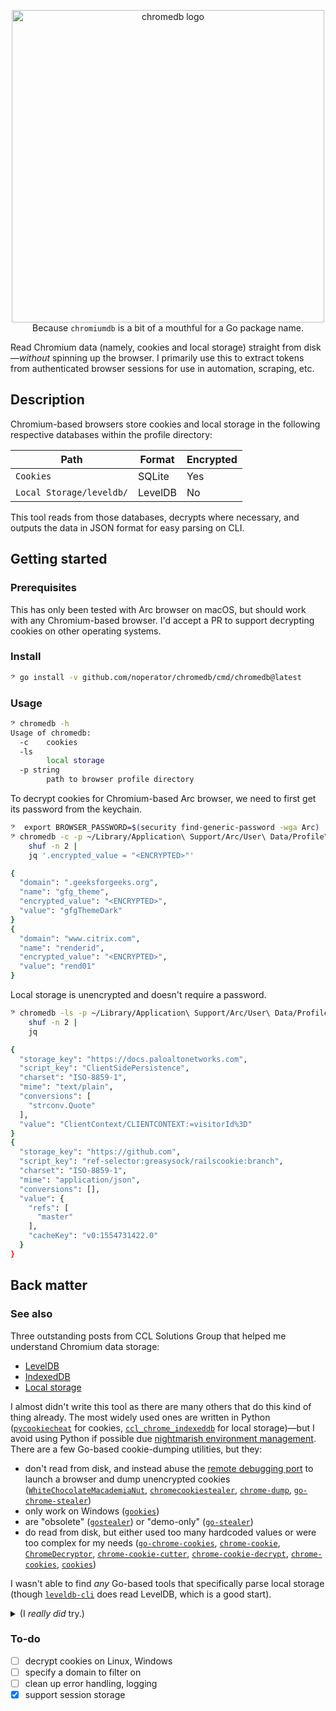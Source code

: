 <p align="center">
<img alt="chromedb logo" src="https://i.imgur.com/zWFv2oc.png" width="500px"><br>Because <code>chromiumdb</code> is a bit of a mouthful for a Go package name.
</p>

Read Chromium data (namely, cookies and local storage) straight from disk—_without_ spinning up the browser. I primarily use this to extract tokens from authenticated browser sessions for use in automation, scraping, etc.

## Description

Chromium-based browsers store cookies and local storage in the following respective databases within the profile directory:

Path | Format | Encrypted
--- | --- | ---
`Cookies` | SQLite | Yes
`Local Storage/leveldb/` | LevelDB | No

This tool reads from those databases, decrypts where necessary, and outputs the data in JSON format for easy parsing on CLI.

## Getting started

### Prerequisites

This has only been tested with Arc browser on macOS, but should work with any Chromium-based browser. I'd accept a PR to support decrypting cookies on other operating systems.

### Install

```bash
𝄢 go install -v github.com/noperator/chromedb/cmd/chromedb@latest
```

### Usage

```bash
𝄢 chromedb -h
Usage of chromedb:
  -c	cookies
  -ls
    	local storage
  -p string
    	path to browser profile directory

```

To decrypt cookies for Chromium-based Arc browser, we need to first get its password from the keychain.

```bash
𝄢  export BROWSER_PASSWORD=$(security find-generic-password -wga Arc)
𝄢 chromedb -c -p ~/Library/Application\ Support/Arc/User\ Data/Profile\ 1/ |
    shuf -n 2 |
    jq '.encrypted_value = "<ENCRYPTED>"'

{
  "domain": ".geeksforgeeks.org",
  "name": "gfg_theme",
  "encrypted_value": "<ENCRYPTED>",
  "value": "gfgThemeDark"
}
{
  "domain": "www.citrix.com",
  "name": "renderid",
  "encrypted_value": "<ENCRYPTED>",
  "value": "rend01"
}
```

Local storage is unencrypted and doesn't require a password.

```bash
𝄢 chromedb -ls -p ~/Library/Application\ Support/Arc/User\ Data/Profile\ 1/ |
    shuf -n 2 |
    jq

{
  "storage_key": "https://docs.paloaltonetworks.com",
  "script_key": "ClientSidePersistence",
  "charset": "ISO-8859-1",
  "mime": "text/plain",
  "conversions": [
    "strconv.Quote"
  ],
  "value": "ClientContext/CLIENTCONTEXT:=visitorId%3D"
}
{
  "storage_key": "https://github.com",
  "script_key": "ref-selector:greasysock/railscookie:branch",
  "charset": "ISO-8859-1",
  "mime": "application/json",
  "conversions": [],
  "value": {
    "refs": [
      "master"
    ],
    "cacheKey": "v0:1554731422.0"
  }
}
```

## Back matter

### See also

Three outstanding posts from CCL Solutions Group that helped me understand Chromium data storage:
- [LevelDB](https://www.cclsolutionsgroup.com/post/hang-on-thats-not-sqlite-chrome-electron-and-leveldb)
- [IndexedDB](https://www.cclsolutionsgroup.com/post/indexeddb-on-chromium)
- [Local storage](https://www.cclsolutionsgroup.com/post/chromium-session-storage-and-local-storage)

I almost didn't write this tool as there are many others that do this kind of thing already. The most widely used ones are written in Python ([`pycookiecheat`](https://github.com/n8henrie/pycookiecheat/blob/dev/src/pycookiecheat/chrome.py) for cookies, [`ccl_chrome_indexeddb`](https://github.com/cclgroupltd/ccl_chrome_indexeddb/blob/master/ccl_chromium_localstorage.py) for local storage)—but I avoid using Python if possible due [nightmarish environment management](https://xkcd.com/1987/). There are a few Go-based cookie-dumping utilities, but they:

- don't read from disk, and instead abuse the [remote debugging port](https://blog.chromium.org/2011/05/remote-debugging-with-chrome-developer.html) to launch a browser and dump unencrypted cookies ([`WhiteChocolateMacademiaNut`](https://github.com/slyd0g/WhiteChocolateMacademiaNut), [`chromecookiestealer`](https://github.com/magisterquis/chromecookiestealer), [`chrome-dump`](https://github.com/lesnuages/chrome-dump), [`go-chrome-stealer`](https://github.com/omaidf/go-chrome-stealer))
- only work on Windows ([`gookies`](https://github.com/CCob/gookies))
- are "obsolete" ([`gostealer`](https://github.com/4kord/gostealer)) or "demo-only" ([`go-stealer`](https://github.com/idfp/go-stealer))
- do read from disk, but either used too many hardcoded values or were too complex for my needs ([`go-chrome-cookies`](https://github.com/teocci/go-chrome-cookies), [`chrome-cookie`](https://github.com/muyids/chrome-cookie), [`ChromeDecryptor`](https://github.com/wat4r/ChromeDecryptor), [`chrome-cookie-cutter`](https://github.com/saranrapjs/chrome-cookie-cutter), [`chrome-cookie-decrypt`](https://github.com/kinghrothgar/chrome-cookie-decrypt), [`chrome-cookies`](https://github.com/igara/chrome-cookies), [`cookies`](https://github.com/creachadair/cookies))

I wasn't able to find _any_ Go-based tools that specifically parse local storage (though [`leveldb-cli`](https://github.com/cions/leveldb-cli) does read LevelDB, which is a good start).

<details><summary>(I <em>really did</em> try.)</summary>


```bash
# Search for tools written in Go that process Chrom(e|ium)'s cookies or local storage.
for QUERY in \
	'chrome cookie' \
	'chromium cookie' \
	'chrome leveldb' \
	'chromium leveldb' \
	'chrome local storage' \
	'chromium local storage' \
	; do
	echo "query: $QUERY" >&2
	curl -sv "https://github.com/search?type=repositories" \
		-G -X GET --data-urlencode "q=$QUERY language:Go" \
		-H 'accept: text/html,application/xhtml+xml,application/xml;q=0.9,image/avif,image/webp,image/apng,*/*;q=0.8,application/signed-exchange;v=b3;q=0.7' |
		tee >/dev/null \
			>(htmlq -t .search-title | nl -nln | sed -E 's/(^[0-9]+)/\1.1/') \
			>(htmlq 'li > a' -a 'aria-label' | nl -nln | sed -E 's/(^[0-9]+)/\1.2/') |
	sort -V  |
	sed -E 's/^[0-9\.]+\s+//' |
	paste -d @ - - |
	tee /dev/stderr
	sleep 2
done |
    sed -E 's/ stars$//' |
	sort -u |
    tee repos.lst

# Download all of those tools' repos.
mkdir -p repos
cd repos
cat ../repos.lst | parallel --colsep @ --bar 'git clone --depth 1 https://github.com/{1} $(echo {1} | sed -E "s|/|--|")--{2}'
rm -rf ./*/.git

# Look for various topics that may or may not indicate that the tool uses the approach I care about.
echo "
sql sql|db|database|query|row
remote ws://|remote|debugg(ing|er)|9222|cdp|dev.?tools|debug.port
keychain log.?in|keychain
crypto key.?length|iteration|aes|cbc|sha1?|pbkdf|cipher|crypt
localStorage ldb|leveldb|local.?storage
" | grep -v '^$' | while read TOPIC REGEX; do
    rg -g '!.git*' -g '!topics.jsonl' -c "$REGEX" . | while read RESULT; do
        FILE=$(echo "$RESULT" | cut -d : -f 1 | sed -E 's|\./||')
        REPO="https://github.com/"$(echo "$FILE" | grep -oE '[^/]+' | head -n 1 | sed -E 's|--|/|; s/--.*//')
        STARS=$(echo "$FILE" | grep -oE '\--[0-9]+/' | head -n 1 | grep -oE '[0-9]+')
        COUNT=$(echo "$RESULT" | cut -d : -f 2)
        jo topic="$TOPIC" repo="$REPO" file="$FILE" count="$COUNT" stars="$STARS"
    done
done | tee topics.jsonl

# Sort relevant repos by popularity.
cat topics.jsonl | jq -sc 'group_by(.repo) | map({
        repo: .[0].repo,
        stars: .[0].stars,
        topics: map({topic, count}) |
            group_by(.topic) |
            map({topic: .[0].topic, count: map(.count) | add})
    }) | sort_by(.stars) | reverse[]'
    
{"repo":"https://github.com/slyd0g/WhiteChocolateMacademiaNut","stars":141,"topics":[{"topic":"crypto","count":5},{"topic":"remote","count":17},{"topic":"sql","count":6}]}
{"repo":"https://github.com/magisterquis/chromecookiestealer","stars":92,"topics":[{"topic":"crypto","count":6},{"topic":"keychain","count":3},{"topic":"remote","count":20},{"topic":"sql","count":15}]}
{"repo":"https://github.com/CCob/gookies","stars":48,"topics":[{"topic":"crypto","count":36},{"topic":"sql","count":14}]}
{"repo":"https://github.com/cions/leveldb-cli","stars":27,"topics":[{"topic":"crypto","count":14},{"topic":"localStorage","count":60},{"topic":"sql","count":290}]}
{"repo":"https://github.com/lesnuages/chrome-dump","stars":18,"topics":[{"topic":"crypto","count":11},{"topic":"keychain","count":1},{"topic":"remote","count":13}]}
{"repo":"https://github.com/teocci/go-chrome-cookies","stars":9,"topics":[{"topic":"crypto","count":140},{"topic":"keychain","count":42},{"topic":"sql","count":283}]}
{"repo":"https://github.com/idfp/go-stealer","stars":9,"topics":[{"topic":"crypto","count":73},{"topic":"keychain","count":32},{"topic":"sql","count":66}]}
{"repo":"https://github.com/muyids/chrome-cookie","stars":8,"topics":[{"topic":"crypto","count":22},{"topic":"keychain","count":3},{"topic":"sql","count":25}]}
{"repo":"https://github.com/wat4r/ChromeDecryptor","stars":5,"topics":[{"topic":"crypto","count":107},{"topic":"keychain","count":9},{"topic":"sql","count":35}]}
{"repo":"https://github.com/saranrapjs/chrome-cookie-cutter","stars":5,"topics":[{"topic":"crypto","count":29},{"topic":"sql","count":10}]}
{"repo":"https://github.com/omaidf/go-chrome-stealer","stars":5,"topics":[{"topic":"remote","count":3}]}
{"repo":"https://github.com/kawakatz/macCookies","stars":3,"topics":[{"topic":"crypto","count":68},{"topic":"keychain","count":4},{"topic":"sql","count":30}]}
{"repo":"https://github.com/4kord/gostealer","stars":3,"topics":[{"topic":"crypto","count":52},{"topic":"keychain","count":13},{"topic":"sql","count":242}]}
{"repo":"https://github.com/kinghrothgar/chrome-cookie-decrypt","stars":1,"topics":[{"topic":"crypto","count":45},{"topic":"keychain","count":12},{"topic":"sql","count":55}]}
{"repo":"https://github.com/kalelc/go-rails-cook","stars":1,"topics":[{"topic":"crypto","count":25},{"topic":"sql","count":4}]}
{"repo":"https://github.com/hybridtheory/samesite-cookie-support","stars":1,"topics":[{"topic":"crypto","count":2},{"topic":"sql","count":24}]}
{"repo":"https://github.com/m4tt72/rails-cookie-decrypt-go","stars":0,"topics":[{"topic":"crypto","count":31},{"topic":"sql","count":1}]}
{"repo":"https://github.com/igara/chrome-cookies","stars":0,"topics":[{"topic":"crypto","count":31},{"topic":"sql","count":12}]}
{"repo":"https://github.com/greasysock/railscookie","stars":0,"topics":[{"topic":"crypto","count":13},{"topic":"sql","count":1}]}
{"repo":"https://github.com/corenting/cookies","stars":0,"topics":[{"topic":"crypto","count":24},{"topic":"remote","count":1},{"topic":"sql","count":10}]}
```

</details>

### To-do

- [ ] decrypt cookies on Linux, Windows
- [ ] specify a domain to filter on
- [ ] clean up error handling, logging
- [x] support session storage
